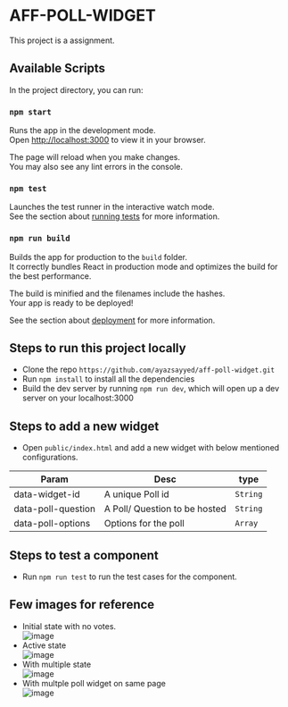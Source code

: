 # AFF-POLL-WIDGET

This project is a assignment.

## Available Scripts

In the project directory, you can run:

### `npm start`

Runs the app in the development mode.\
Open [http://localhost:3000](http://localhost:3000) to view it in your browser.

The page will reload when you make changes.\
You may also see any lint errors in the console.

### `npm test`

Launches the test runner in the interactive watch mode.\
See the section about [running tests](https://facebook.github.io/create-react-app/docs/running-tests) for more information.

### `npm run build`

Builds the app for production to the `build` folder.\
It correctly bundles React in production mode and optimizes the build for the best performance.

The build is minified and the filenames include the hashes.\
Your app is ready to be deployed!

See the section about [deployment](https://facebook.github.io/create-react-app/docs/deployment) for more information.

## Steps to run this project locally
  -  Clone the repo `https://github.com/ayazsayyed/aff-poll-widget.git`
  -  Run `npm install` to install all the dependencies
  -  Build the dev server by running `npm run dev`, which will open up a dev server on your localhost:3000

## Steps to add a new widget 
  - Open `public/index.html` and add a new widget with below mentioned configurations.

| Param              | Desc                          | type     |
| ------------------ | ----------------------------- | -------- |
| data-widget-id     | A unique Poll id              | `String` |
| data-poll-question | A Poll/ Question to be hosted | `String` |
| data-poll-options  | Options for the poll          | `Array`  |

## Steps to test a component
  - Run `npm run test` to run the test cases for the component.

## Few images for reference
  - Initial state with no votes.  
    ![image](https://github.com/ayazsayyed/aff-poll-widget/assets/31244250/a53d674d-75e7-4331-b98a-c60967900ae1)  
  - Active state  
    ![image](https://github.com/ayazsayyed/aff-poll-widget/assets/31244250/9ba4085d-6697-4a9f-8aa0-5ba1ba407f96)  
  - With multiple state  
    ![image](https://github.com/ayazsayyed/aff-poll-widget/assets/31244250/d33a0cdd-9bb5-4460-a276-ed1a1cd029cf)  
  - With multple poll widget on same page  
    ![image](https://github.com/ayazsayyed/aff-poll-widget/assets/31244250/f871a045-b263-437a-8e97-a412e66d14e9)


